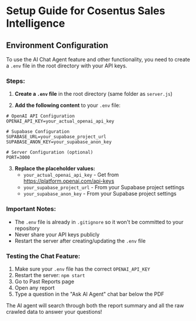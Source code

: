 # Setup Guide for Cosentus Sales Intelligence

## Environment Configuration

To use the AI Chat Agent feature and other functionality, you need to create a `.env` file in the root directory with your API keys.

### Steps:

1. **Create a `.env` file** in the root directory (same folder as `server.js`)

2. **Add the following content** to your `.env` file:

```
# OpenAI API Configuration
OPENAI_API_KEY=your_actual_openai_api_key

# Supabase Configuration  
SUPABASE_URL=your_supabase_project_url
SUPABASE_ANON_KEY=your_supabase_anon_key

# Server Configuration (optional)
PORT=3000
```

3. **Replace the placeholder values:**
   - `your_actual_openai_api_key` - Get from https://platform.openai.com/api-keys
   - `your_supabase_project_url` - From your Supabase project settings
   - `your_supabase_anon_key` - From your Supabase project settings

### Important Notes:

- The `.env` file is already in `.gitignore` so it won't be committed to your repository
- Never share your API keys publicly
- Restart the server after creating/updating the `.env` file

### Testing the Chat Feature:

1. Make sure your `.env` file has the correct `OPENAI_API_KEY`
2. Restart the server: `npm start`
3. Go to Past Reports page
4. Open any report
5. Type a question in the "Ask AI Agent" chat bar below the PDF

The AI agent will search through both the report summary and all the raw crawled data to answer your questions! 